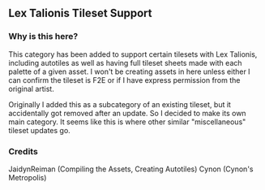 ## Lex Talionis Tileset Support

### Why is this here?

This category has been added to support certain tilesets with Lex Talionis, including autotiles as well as having full tileset sheets made with each palette of a given asset. I won't be creating assets in here unless either I can confirm the tileset is F2E or if I have express permission from the original artist.

Originally I added this as a subcategory of an existing tileset, but it accidentally got removed after an update. So I decided to make its own main category. It seems like this is where other similar "miscellaneous" tileset updates go.


### Credits

JaidynReiman (Compiling the Assets, Creating Autotiles)
Cynon (Cynon's Metropolis)
